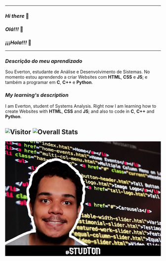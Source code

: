 ---------------------------

### _Hi there_ 👋
### _Olá!!!_ 👋
### _¡¡¡Hola!!!_ 👋

---------------------------

### _Descrição do meu aprendizado_

Sou Everton, estudante de Análise e Desenvolvimento de
Sistemas. No momento estou aprendendo a criar Websites
com **HTML**, **CSS** e **JS**; e também a programar em **C**, **C++** e 
**Python**.
### _My learning's description_

I am Everton, student of Systems Analysis. Right now I 
am learning how to create Websites with **HTML**, **CSS**
and **JS**; and also to code in **C**, **C++** and **Python**.

![Visitor](https://visitor-badge.laobi.icu/badge?page_id=studTon.studTon)
![Overall Stats](https://github-readme-stats.vercel.app/api?username=studTon&count_private=false&show_icons=true&hide=)
---------------------------

![studTon with HTML code background](studTon.jpg)
